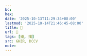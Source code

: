 ```yaml
---
bc:
hex:
date: '2025-10-13T11:29:34+08:00'
lastmod: '2025-10-14T21:46:45-08:00'
title: 󰢈
url: 󰢈
tags: [㩥, 攕]
src: GHZR, DCCV
note:
---
```

